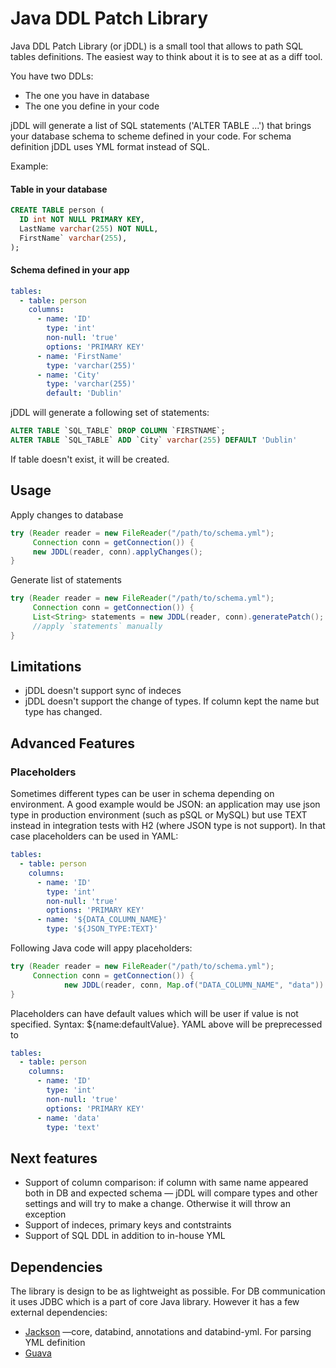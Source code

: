 # Java DDL Patch Library

Java DDL Patch Library (or jDDL) is a small tool that allows to path SQL tables definitions. The easiest way to think about it is to see at as a diff tool.

You have two DDLs:

* The one you have in database
* The one you define in your code

jDDL will generate a list of SQL statements ('ALTER TABLE ...') that brings your database schema to scheme defined in your code. For schema definition jDDL uses YML format instead of SQL.

Example:

#### Table in your database

```sql
CREATE TABLE person (
  ID int NOT NULL PRIMARY KEY,
  LastName varchar(255) NOT NULL,
  FirstName` varchar(255),
);
```

#### Schema defined in your app

```yaml
tables:
  - table: person
    columns:
      - name: 'ID'
        type: 'int'
        non-null: 'true'
        options: 'PRIMARY KEY'
      - name: 'FirstName'
        type: 'varchar(255)'
      - name: 'City'
        type: 'varchar(255)'
        default: 'Dublin'


```

jDDL will generate a following set of statements:

```sql
ALTER TABLE `SQL_TABLE` DROP COLUMN `FIRSTNAME`;
ALTER TABLE `SQL_TABLE` ADD `City` varchar(255) DEFAULT 'Dublin'
```

If table doesn't exist, it will be created.

## Usage

Apply changes to database

```java
try (Reader reader = new FileReader("/path/to/schema.yml"); 
     Connection conn = getConnection()) {
     new JDDL(reader, conn).applyChanges();    
}

```

Generate list of statements

```java
try (Reader reader = new FileReader("/path/to/schema.yml"); 
     Connection conn = getConnection()) {
     List<String> statements = new JDDL(reader, conn).generatePatch();    
     //apply `statements` manually
}
```



## Limitations

* jDDL doesn't support sync of indeces
* jDDL doesn't support the change of types. If column kept the name but type has changed. 

## Advanced Features

### Placeholders

Sometimes different types can be user in schema depending on environment. A good example would be JSON: an application may use json type in production environment (such as pSQL or MySQL) but use TEXT instead in integration tests with H2 (where JSON type is not support). In that case placeholders can be used in YAML:

``` yaml
tables:
  - table: person
    columns:
      - name: 'ID'
        type: 'int'
        non-null: 'true'
        options: 'PRIMARY KEY'
      - name: '${DATA_COLUMN_NAME}'
        type: '${JSON_TYPE:TEXT}'
```

Following Java code will appy placeholders:

```java
try (Reader reader = new FileReader("/path/to/schema.yml");
     Connection conn = getConnection()) {
			new JDDL(reader, conn, Map.of("DATA_COLUMN_NAME", "data")).applyChanges();
}

```

Placeholders can have default values which will be user if value is not specified. Syntax: ${name:defaultValue}. YAML above will be preprecessed to

```yaml
tables:
  - table: person
    columns:
      - name: 'ID'
        type: 'int'
        non-null: 'true'
        options: 'PRIMARY KEY'
      - name: 'data'
        type: 'text'
```



## Next features

* Support of column comparison: if column with same name appeared both in DB and expected schema — jDDL will compare types and other settings and will try to make a change. Otherwise it will throw an exception
* Support of indeces, primary keys and contstraints
* Support of SQL DDL in addition to in-house YML

## Dependencies

The library is design to be as lightweight as possible. For DB communication it uses JDBC which is a part of core Java library. However it has a few external dependencies:

* [Jackson](https://github.com/FasterXML/jackson) —core, databind, annotations and databind-yml. For parsing YML definition
* [Guava](https://github.com/google/guava)